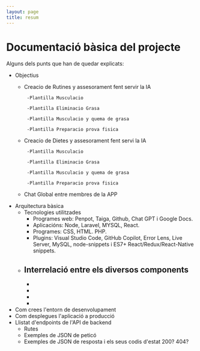 ```yaml
---
layout: page
title: resum
---
```


# Documentació bàsica del projecte
Alguns dels punts que han de quedar explicats:
 * Objectius
     - Creacio de Rutines y assesorament fent servir la IA
       
            -Plantilla Musculacio
   
            -Plantilla Eliminacio Grasa
       
            -Plantilla Musculacio y quema de grasa
       
            -Plantilla Preparacio prova fisica
       
     - Creacio de Dietes y assesorament fent servi la IA
       
            -Plantilla Musculacio
       
            -Plantilla Eliminacio Grasa
       
            -Plantilla Musculacio y quema de grasa
       
            -Plantilla Preparacio prova fisica
       
     - Chat Global entre membres de la APP
 * Arquitectura bàsica
   * Tecnologies utilitzades
       - Programes web: Penpot, Taiga, Github, Chat GPT i Google Docs. 
       - Aplicacións: Node, Laravel, MYSQL, React. 
       - Programes: CSS, HTML. PHP.
       - Plugins: Visual Studio Code, GitHub Copilot, Error Lens, Live Server, MySQL, node-snippets i ES7+ React/Redux/React-Native snippets.
   * Interrelació entre els diversos components
       -
       -
       -
       -
       -
 * Com crees l'entorn de desenvolupament
 * Com desplegues l'aplicació a producció
 * Llistat d'endpoints de l'API de backend
    * Rutes
   * Exemples de JSON de peticó
   * Exemples de JSON de resposta i els seus codis d'estat 200? 404?
